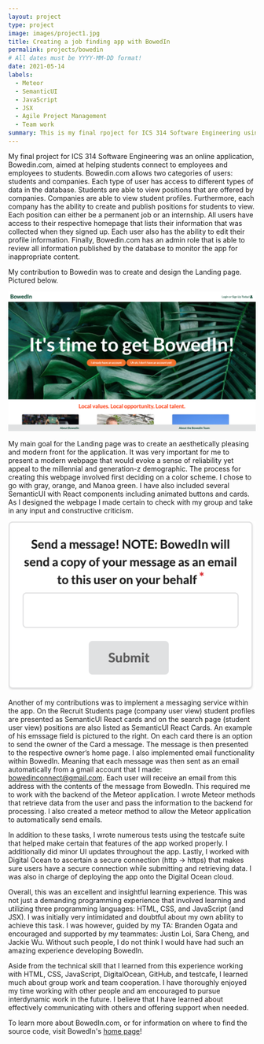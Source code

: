 ```yaml
---
layout: project
type: project
image: images/project1.jpg
title: Creating a job finding app with BowedIn
permalink: projects/bowedin
# All dates must be YYYY-MM-DD format!
date: 2021-05-14
labels:
  - Meteor
  - SemanticUI
  - JavaScript
  - JSX
  - Agile Project Management
  - Team work
summary: This is my final rpoject for ICS 314 Software Engineering using the Meteor framework. This involved extensive work in HTML, CSS, and JavaScript (an JSX). I also wrote tests using the testcafe suite and learned to deploy an application on Digital Ocean.
---
```

My final project for ICS 314 Software Engineering was an online application, Bowedin.com, aimed at helping students connect to employees and employees to students. Bowedin.com allows two categories of users: students and companies. Each type of user has access to different types of data in the database. Students are able to view positions that are offered by companies. Companies are able to view student profiles. Furthermore, each company has the ability to create and publish positions for students to view. Each position can either be a permanent job or an internship. All users have access to their respective homepage that lists their information that was collected when they signed up. Each user also has the ability to edit their profile information. Finally, Bowedin.com has an admin role that is able to review all information published by the database to monitor the app for inappropriate content.

My contribution to Bowedin was to create and design the Landing page. Pictured below.

<img class="ui centered large image" src="/images/BowedIn.png">

My main goal for the Landing page was to create an aesthetically pleasing and modern front for the application. It was very important for me to present a modern webpage that would evoke a sense of reliability yet appeal to the millennial and generation-z demographic. The process for creating this webpage involved first deciding on a color scheme. I chose to go with gray, orange, and Manoa green. I have also included several SemanticUI with React components including animated buttons and cards. As I designed the webpage I made certain to check with my group and take in any input and constructive criticism.

<img class="ui medium right floated rounded image" src="/images/messageBowedIn.png">

Another of my contributions was to implement a messaging service within the app. On the Recruit Students page (company user view) student profiles are presented as SemanticUI React cards and on the search page (student user view) positions are also listed as SemanticUI React Cards. An example of his emssage field is pictured to the right. On each card there is an option to send the owner of the Card a message. The message is then presented to the respective owner’s home page. I also implemented email functionality within BowedIn. Meaning that each message was then sent as an email automatically from a gmail account that I made: bowedinconnect@gmail.com. Each user will receive an email from this address with the contents of the message from BowedIn. This required me to work with the backend of the Meteor application. I wrote Meteor methods that retrieve data from the user and pass the information to the backend for processing. I also created a meteor method to allow the Meteor application to automatically send emails.

In addition to these tasks, I wrote numerous tests using the testcafe suite that helped make certain that features of the app worked properly. I additionally did minor UI updates throughout the app. Lastly, I worked with Digital Ocean to ascertain a secure connection (http -> https) that makes sure users have a secure connection while submitting and retrieving data. I was also in charge of deploying the app onto the Digital Ocean cloud.

Overall, this was an excellent and insightful learning experience. This was not just a demanding programming experience that involved learning and utilizing three programming languages: HTML, CSS, and JavaScript (and JSX). I was initially very intimidated and doubtful about my own ability to achieve this task. I was however, guided by my TA: Branden Ogata and encouraged and supported by my teammates: Justin Loi, Sara Cheng, and Jackie Wu. Without such people, I do not think I would have had such an amazing experience developing BowedIn.

Aside from the technical skill that I learned from this experience working with HTML, CSS, JavaScript, DigitalOcean, GitHub, and testcafe, I learned much about group work and team cooperation. I have thoroughly enjoyed my time working with other people and am encouraged to pursue interdynamic work in the future. I believe that I have learned about effectively communicating with others and offering support when needed.

To learn more about BowedIn.com, or for information on where to find the source code, visit BowedIn's [home page](https://bowed-in.github.io/)!
